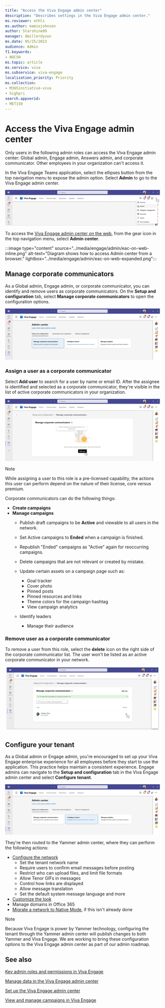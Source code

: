 ```yaml
---
title: "Access the Viva Engage admin center"
description: "Describes settings in the Viva Engage admin center."
ms.reviewer: ethli
ms.author: mamiejohnson
author: Starshine89
manager: dmillerdyson
ms.date: 05/25/2023
audience: Admin
f1.keywords:
- NOCSH
ms.topic: article
ms.service: viva
ms.subservice: viva-engage
localization_priority: Priority
ms.collection:  
- M365initiative-viva
- highpri
search.appverid:
- MET150
---
```


# Access the Viva Engage admin center

Only users in the following admin roles can access the Viva Engage admin center: Global admin, Engage admin, Answers admin, and corporate communicator. Other employees in your organization can't access it.

In the Viva Engage Teams application, select the ellipses button from the top navigation menu to expose the admin option. Select **Admin** to go to the Viva Engage admin center.

[![Screenshot of the entry point into the Viva Engage admin center.](/viva/media/engage/admin/admin-entry-point.png)](/viva/media/engage/admin/admin-entry-point.png#lightbox)

To access the [Viva Engage admin center on the web](http://www.yammer.com), from the gear icon in the top navigation menu, select **Admin center**.

:::image type="content" source="../media/engage/admin/eac-on-web-inline.png" alt-text="Diagram shows how to access Admin center from a browser." lightbox="../media/engage/admin/eac-on-web-expanded.png":::
<br>

## Manage corporate communicators  

As a Global admin, Engage admin, or corporate communicator, you can identify and remove users as corporate communicators. On the **Setup and configuration** tab, select **Manage corporate communicators** to open the configuration options.  

[![Screenshot of the interface for managing corporate communicators.](/viva/media/engage/admin/manage-corpcomms.png)](/viva/media/engage/admin/manage-corpcomms.png#lightbox)

### Assign a user as a corporate communicator

Select **Add user** to search for a user by name or email ID. After the assignee is identified and selected as a corporate communicator, they're visible in the list of active corporate communicators in your organization.  

[![Screenshot of the interface for adding corporate communicators.](/viva/media/engage/admin/add-corp-comms.png)](/viva/media/engage/admin/add-corp-comms.png#lightbox)

>[!NOTE]
> While assigning a user to this role is a pre-licensed capability, the actions this user can perform depend on the nature of their license, core versus premium.  

Corporate communicators can do the following things:

- **Create campaigns**
- **Manage campaigns**
    - Publish draft campaigns to be **Active** and viewable to all users in the network.
    - Set Active campaigns to **Ended** when a campaign is finished.
    - Republish "Ended" campaigns as "Active" again for reoccurring campaigns.
    - Delete campaigns that are not relevant or created by mistake.
    - Update certain assets on a campaign page such as:
        - Goal tracker
        - Cover photo
        - Pinned posts
        - Pinned resources and links
        - Theme colors for the campaign hashtag
        - View campaign analytics

    - Identify leaders
        - Manage their audience

### Remove user as a corporate communicator

To remove a user from this role, select the **delete** icon on the right side of the corporate communicator list. The user won't be listed as an active corporate communicator in your network.

[![Screenshot of the interface for removing a corporate communicator in Viva Engage.](/viva/media/engage/admin/remove-corp-comm.png)](/viva/media/engage/admin/remove-corp-comm.png#lightbox)

## Configure your tenant

As a Global admin or Engage admin, you're encouraged to set up your Viva Engage enterprise experience for all employees before they start to use the application. This practice helps maintain a consistent experience. Engage admins can navigate to the **Setup and configuration** tab in the Viva Engage admin center and select **Configure tenant**.  

[![Screenshot of the interface for configuring the tenant in Viva Engage.](/viva/media/engage/admin/config-tenant.png)](/viva/media/engage/admin/config-tenant.png#lightbox)

They're then routed to the Yammer admin center, where they can perform the following actions:  

- [Configure the network](/yammer/configure-your-yammer-network/configure-yammer)
    - Set the tenant network name
    - Require users to confirm email messages before posting
    - Restrict who can upload files, and limit file formats
    - Allow Tenor GIFs in messages
    - Control how links are displayed
    - Allow message translation
    - Set the default system message language and more
- [Customize the look](/yammer/configure-your-yammer-network/customize-the-look-of-yammer)
- Manage domains in Office 365  
- [Migrate a network to Native Mode](/yammer/configure-your-yammer-network/native-mode-step-by-step-guide), if this isn't already done

>[!NOTE]
> Because Viva Engage is power by Yammer technology, configuring the tenant through the Yammer admin center will publish changes to both Yammer and Viva Engage. We are working to bring these configuration options to the Viva Engage admin center as part of our admin roadmap.

## See also

[Key admin roles and permissions in Viva Engage](/Viva/engage/eac-key-admin-roles-permissions)

[Manage data in the Viva Engage admin center](/Viva/engage/eac-as-manage-data)

[Set up the Viva Engage admin center](/Viva/engage/eac-get-started)

[View and manage campaigns in Viva Engage](/Viva/engage/campaigns)
